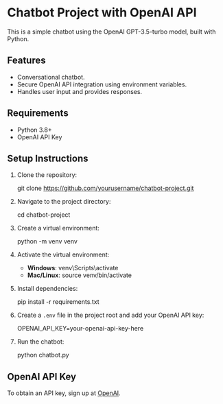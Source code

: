 # Chatbot Project with OpenAI API

This is a simple chatbot using the OpenAI GPT-3.5-turbo model, built with Python.

## Features

- Conversational chatbot.
- Secure OpenAI API integration using environment variables.
- Handles user input and provides responses.

## Requirements

- Python 3.8+
- OpenAI API Key

## Setup Instructions

1. Clone the repository:

   git clone https://github.com/yourusername/chatbot-project.git

2. Navigate to the project directory:

   cd chatbot-project

3. Create a virtual environment:

   python -m venv venv

4. Activate the virtual environment:

   - **Windows**:
     venv\Scripts\activate
   - **Mac/Linux**:
     source venv/bin/activate

5. Install dependencies:

   pip install -r requirements.txt

6. Create a `.env` file in the project root and add your OpenAI API key:

   OPENAI_API_KEY=your-openai-api-key-here

7. Run the chatbot:

   python chatbot.py

## OpenAI API Key

To obtain an API key, sign up at [OpenAI](https://platform.openai.com/).
